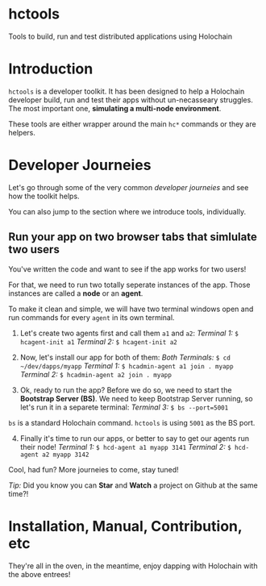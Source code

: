 # hctools
Tools to build, run and test distributed applications using Holochain

# Introduction
`hctools` is a developer toolkit.
It has been designed to help a Holochain developer build, run and test their apps without un-necasseary struggles.
The most important one, **simulating a multi-node environment**.

These tools are either wrapper around the main `hc*` commands or they are helpers.

# Developer Journeies
Let's go through some of the very common *developer journeies* and see how the toolkit helps.

You can also jump to the section where we introduce tools, individually.

## Run your app on two browser tabs that simlulate two users
You've written the code and want to see if the app works for two users!

For that, we need to run two totally seperate instances of the app. Those instances are called a **node** or an **agent**.

To make it clean and simple, we will have two terminal windows open and run commands for every `agent` in its own terminal.

1. Let's create two agents first and call them `a1` and `a2`:
*Terminal 1:* `$ hcagent-init a1`
*Terminal 2:* `$ hcagent-init a2`

2. Now, let's install our app for both of them:
*Both Terminals:* `$ cd ~/dev/dapps/myapp`
*Terminal 1:* `$ hcadmin-agent a1 join . myapp`
*Terminal 2:* `$ hcadmin-agent a2 join . myapp`

3. Ok, ready to run the app?
Before we do so, we need to start the **Bootstrap Server (BS)**.
We need to keep Bootstrap Server running, so let's run it in a separete terminal:
*Terminal 3:* `$ bs --port=5001`

`bs` is a standard Holochain command. `hctools` is using `5001` as the BS port.

4. Finally it's time to run our apps, or better to say to get our agents run their node!
*Terminal 1:* `$ hcd-agent a1 myapp 3141`
*Terminal 2:* `$ hcd-agent a2 myapp 3142`

Cool, had fun? More journeies to come, stay tuned!

*Tip:* Did you know you can **Star** and **Watch** a project on Github at the same time?!

# Installation, Manual, Contribution, etc
They're all in the oven, in the meantime, enjoy dapping with Holochain with the above entrees!
